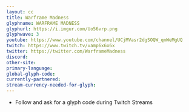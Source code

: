 ```yaml
---
layout: cc
title: Warframe Madness
glyphname: WARFRAME MADNESS
glyphurl: https://i.imgur.com/Uo56vrp.png
glyphwave: 3
youtube: https://www.youtube.com/channel/UCjMVasr2dgSOQW_qmWeMgUQ
twitch: https://www.twitch.tv/vamp6x6x6x
twitter: https://twitter.com/WarframeMadness
discord: 
other-site: 
primary-language: 
global-glyph-code: 
currently-partnered: 
stream-currency-needed-for-glyph: 
---
```

* Follow and ask for a glyph code during Twitch Streams
